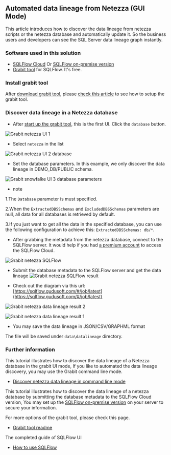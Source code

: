 ## Automated data lineage from Netezza (GUI Mode)
This article introduces how to discover the data lineage from netezza scripts or the netezza database and automatically update it. 
So the business users and developers can see the SQL Server data lineage graph instantly.

### Software used in this solution
- [SQLFlow Cloud](https://sqlflow.gudusoft.com) Or [SQLFlow on-premise version](https://www.gudusoft.com/sqlflow-on-premise-version/)
- [Grabit tool](https://www.gudusoft.com/grabit/) for SQLFlow. It's free.


### Install grabit tool
After [download grabit tool](https://www.gudusoft.com/grabit/), please [check this article](https://github.com/sqlparser/sqlflow_public/tree/master/grabit) 
to see how to setup the grabit tool.

### Discover data lineage in a Netezza database
- After [start up the grabit tool](https://github.com/sqlparser/sqlflow_public/tree/master/grabit#running-the-grabit-tool), this is the first UI.
Click the `database` button.

![Grabit netezza UI 1](grabit-netezza-1.png)

-  Select `netezza` in the list

![Grabit netezza UI 2 database](grabit-netezza-2-database.png)

- Set the database parameters. In this example, we only discover the data lineage in DEMO_DB/PUBLIC schema.

![Grabit snowfalke UI 3 database parameters](grabit-netezza-3-database-parameters.png)

- note

1.The `Database` parameter is must specified.

2.When the `ExtractedDBSSchemas` and `ExcludedDBSSchemas` parameters are null, all data for all databases is retrieved by default.

3.If you just want to get all the data in the specified database, you can use the following configuration to achieve this: `ExtractedDBSSchemas: db/*`.

- After grabbing the metadata from the netezza database, connect to the SQLFlow server. 
It would help if you had [a premium account](https://github.com/sqlparser/sqlflow_public/blob/master/sqlflow-userid-secret.md) to access the SQLFlow Cloud.

![Grabit netezza SQLFlow](grabit-netezza-4-sqlflow.png)

- Submit the database metadata to the SQLFlow server and get the data lineage 
![Grabit netezza SQLFlow result](grabit-netezza-5-sqlflow-result.png)

- Check out the diagram via this url: [https://sqlflow.gudusoft.com/#/job/latest](https://sqlflow.gudusoft.com/#/job/latest)

![Grabit netezza data lineage result 2](grabit-netezza-7-data-lineage-result.png)

![Grabit netezza data lineage result 1](grabit-netezza-6-data-lineage-result.png)

- You may save the data lineage in JSON/CSV/GRAPHML format

The file will be saved under `data\datalineage` directory.

### Further information
This tutorial illustrates how to discover the data lineage of a Netezza database in the grabit UI mode,
If you like to automated the data lineage discovery, you may use the Grabit command line mode.

- [Discover netezza data lineage in command line mode](grabit-netezza-command-line.md)


This tutorial illustrates how to discover the data lineage of a netezza database by submitting the database
metadata to the SQLFlow Cloud version, You may set up the [SQLFlow on-premise version](https://www.gudusoft.com/sqlflow-on-premise-version/)
on your server to secure your information.

For more options of the grabit tool, please check this page.
- [Grabit tool readme](https://github.com/sqlparser/sqlflow_public/tree/master/grabit)

The completed guide of SQLFlow UI
- [How to use SQLFlow](https://github.com/sqlparser/sqlflow_public/blob/master/sqlflow_guide.md)
